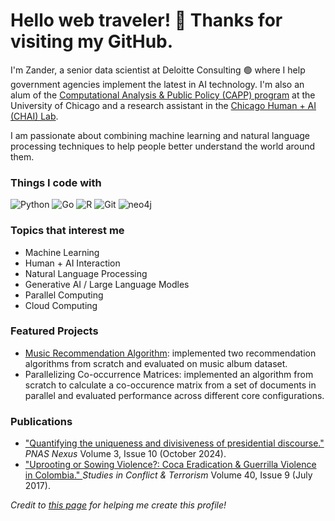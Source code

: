 <h1> Hello web traveler! 🚀 Thanks for visiting my GitHub.</h1>
  
<p>
 I'm Zander, a senior data scientist at Deloitte Consulting 🟢 where I help government agencies implement the latest in AI technology. I'm also an alum of the  <a href = 'https://capp.uchicago.edu/'>Computational Analysis & Public Policy (CAPP) program<a> at the University of Chicago and a research assistant in the <a href='https://chicagohai.github.io/'>Chicago Human + AI (CHAI) Lab</a>.

I am passionate about combining machine learning and natural language processing techniques to help people better understand the world around them. 
</p>
<h3>Things I code with</h3>
<p>
  <img alt="Python" src = "https://img.shields.io/badge/-Python-3776AB?logo=python&logoColor=white&style=for-the-badge" />
  <img alt="Go" src = "https://img.shields.io/badge/-Go-59B9AF?logo=go&logoColor=white&style=for-the-badge" />
  <img alt ="R" src = "https://img.shields.io/badge/-R-276DC3?logo=r&logoColor=white&style=for-the-badge&logoWidth=30" />
  <img alt="Git" src = "https://img.shields.io/badge/-Git-F05032?logo=git&logoColor=white&style=for-the-badge" />
  <!--
  <img alt="JavaScript" src = "https://img.shields.io/badge/-JavaScript-F7DF1E?logo=javascript&logoColor=white&style=for-the-badge" />
  <img alt="React" src="https://img.shields.io/badge/-React-61DAFB?logo=react&logoColor=white&style=for-the-badge" />
  <img alt="d3js" src="https://img.shields.io/badge/-D3.js-F9A03C?logo=d3.js&logoColor=white&style=for-the-badge" />
  -->
  <img alt="neo4j" src = "https://img.shields.io/badge/-Neo4j-479EF8?logo=neo4j&logoColor=white&style=for-the-badge" />
</p>

<h3>Topics that interest me</h3>
<ul>
  <li>Machine Learning</li>
  <li>Human + AI Interaction</li>
  <li>Natural Language Processing</li>
  <li>Generative AI / Large Language Modles</li>
  <li>Parallel Computing</li> 
  <li>Cloud Computing</li> 
</ul>

  <h3>Featured Projects</h3>
      <ul>
        <li><a href='https://github.com/zmwm37/music-recommendation'>Music Recommendation Algorithm</a>: implemented two recommendation algorithms from scratch and evaluated on music album dataset.</li>
        <li>Parallelizing Co-occurrence Matrices: implemented an algorithm from scratch to calculate a co-occurence matrix from a set of documents in parallel and evaluated performance across different core configurations.</li>
      </ul>
  <!-- 
  <h3>What I'm working on now</h3>
  <ul>
    <li><a href='https://chicagohai.github.io'>Chicago Human + AI (CHAI) Lab</a></li>
      <ul>
        <li>NLP Analysis of Divisiveness in Political Speech</li>
      </ul>
  </ul>
   -->
  
  <!-- 
  <h3>Recent Projects</h3> 
  <ul>
    <li><a href='https://github.com/zmwm37/music-recommendation'>Music Recommendation Algorithm</a>: implemented two recommendation algorithms from scratch and evaluated on music album dataset.</li>
    <li>Parallelizing Co-occurrence Matrices
  </ul>
  <i>Many repos from school projects are private to follow academic integrity rules and respect intellectual property of professors. Code can be shared with prospective employers upon request</i>
  <ul>
    <li>Music Recommendation Algorithm</li>
    <li>NLP of Poltiical Tweets</li>
    <li>Polling Precinct Simualtion</li>
    <li>Recursive Treemap Algorithm Implementation</li>
    <li>Markov Models for Text Attribution</li>
    <li>Web Scraping & Web Crawlers with Beautiful Soup 💁🏻‍♂️ 🍜</li>
    <li>Basic Search Engine Backend with SQLite 🪶</li>
    <li>Record Linkage Algorithms</li>
    <li>Classification Algorithms - Decision Trees, K-Nearest Neighbors, Perceptrons, Logistic Regression</li>
    <li>Plotly Dash App</li>
    <li>REST Database API</li>
  </ul>
  -->
  
  <h3>Publications</h3>
  <ul>
    <li>
      <a href = "[https://www.researchgate.net/publication/308536467_Uprooting_or_Sowing_Violence_Coca_Eradication_and_Guerrilla_Violence_in_Colombia](https://academic.oup.com/pnasnexus/article/3/10/pgae431/7814873)">
        "Quantifying the uniqueness and divisiveness of presidential discourse."
      </a> 
      <i>
        PNAS Nexus
      </i>
      Volume 3, Issue 10 (October 2024).
    </li>
    <li>
      <a href = "https://www.researchgate.net/publication/308536467_Uprooting_or_Sowing_Violence_Coca_Eradication_and_Guerrilla_Violence_in_Colombia">
        "Uprooting or Sowing Violence?: Coca Eradication & Guerrilla Violence in Colombia."
      </a> 
      <i> 
        Studies in Conflict & Terrorism
      </i>
      Volume 40, Issue 9 (July 2017). 
    </li>
  </ul>
  
  
  <i>Credit to <a href='https://github.com/abhisheknaiidu/awesome-github-profile-readme'>this page</a> for helping me create this profile!</i>
